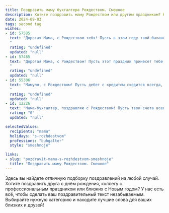 ```yaml
---
title: Поздравить маму бухгалтера Рождеством. Смешное
description: Хотите поздравить маму Рождеством или другим праздником? Наш ИИ создаст незабываемое поздравление, а вы обязательно выделитесь среди других.  
date: 2024-09-03
tags: second tag
wishes:
- id: 57585
  text: "Дорогая Мама, с Рождеством тебя! Пусть в этом году твой баланс пополнится не только прибылями, но и радостью, счастьем и  — о, да! —  вкусными подарками! 🎉🥂
  "
  rating: "undefined"
  updated: "null"
- id: 57485
  text: "Дорогая Мама, с Рождеством! Пусть этот праздник принесет тебе столько же радости, сколько ты приносишь нам, дебетуя наши счета своим бесконечным теплом!  😁
  "
  rating: "undefined"
  updated: "null"
- id: 55306
  text: "Мамуля, с Рождеством! Пусть дебет с кредитом сходится всегда, а праздничный стол ломится от вкусных блюд! 🎄🎉🍾
  "
  rating: "undefined"
  updated: "null"
- id: 12226
  text: "Мама-бухгалтер, поздравляю с Рождеством! Пусть твои счета всегда будут в плюсе, а налоги - в порядке. Ведь ты умеешь считать не только деньги, но и праздники! С наступающим!"
  rating: "0"
  updated: "null"

selectedValues:
  recipients: "mamu"
  holidays: "s-rozhdestvom"
  professions: "buhgalter"
  style: "smeshnoje"

links:
- slug: "pozdravit-mamu-s-rozhdestvom-smeshnoje"
  title: "Поздравить маму Рождеством. Смешное"
---
```


Здесь вы найдете отличную подборку поздравлений на любой случай. 
Хотите поздравить друга с днём рождения, коллегу с профессиональным праздником или близких с Новым годом? У нас есть всё, чтобы сделать ваш поздравительный текст незабываемым. Выбирайте нужную категорию и находите лучшие слова для ваших близких и друзей!

